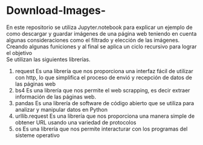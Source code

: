 # Download-Images-
En este repositorio se utiliza Jupyter.notebook para explicar un ejemplo de como descargar y guardar imágenes de una página web teniendo en cuenta algunas consideraciones como el filtrado y elección de las imágenes. Creando algunas funiciones y al final se aplica un ciclo recursivo para lograr el objetivo  
Se utilizan las siguientes librerías.
1. request
Es una librería que nos proporciona una interfaz fácil de utilizar con http, lo que simplifica el proceso de envió y recepción de datos de las páginas web
2. bs4
Es una librería que nos permite el web scrapping, es decir extraer información de las páginas web.
3. pandas
Es una librería de software de código abierto que se utiliza para analizar y manipular datos en Python
4. urllib.request
Es una librería que nos proporciona una manera simple de obtener URL usando una variedad de protocolos
5. os
Es una librería que nos permite interacturar con los programas del sisteme operativo
